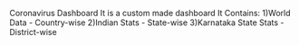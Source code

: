 Coronavirus Dashboard
It is a custom made dashboard 
It Contains:
 1)World Data - Country-wise
 2)Indian Stats - State-wise
 3)Karnataka State Stats - District-wise
